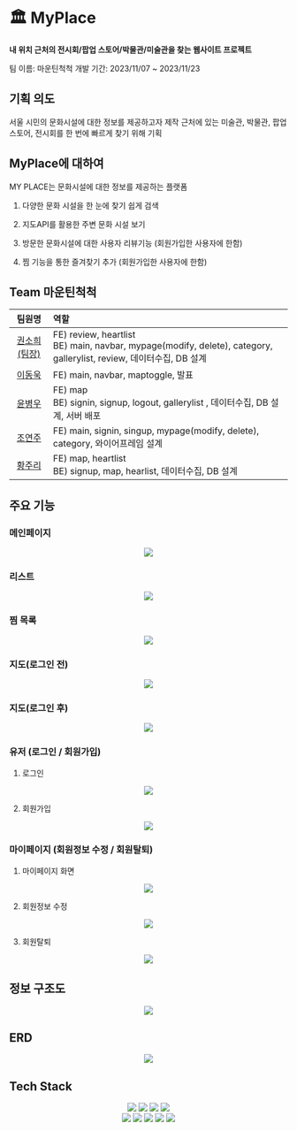 # 🏛 MyPlace

**내 위치 근처의 전시회/팝업 스토어/박물관/미술관을 찾는 웹사이트 프로젝트**

팀 이름: 마운틴척척
개발 기간: 2023/11/07 ~ 2023/11/23

## 기획 의도

서울 시민의 문화시설에 대한 정보를 제공하고자 제작
근처에 있는 미술관, 박물관, 팝업스토어, 전시회를 한 번에 빠르게 찾기 위해 기획

## MyPlace에 대하여

MY PLACE는 문화시설에 대한 정보를 제공하는 플랫폼

1. 다양한 문화 시설을 한 눈에 찾기 쉽게 검색

2. 지도API를 활용한 주변 문화 시설 보기

3. 방문한 문화시설에 대한 사용자 리뷰기능 (회원가입한 사용자에 한함)

4. 찜 기능을 통한 즐겨찾기 추가 (회원가입한 사용자에 한함)

## Team 마운틴척척

|                  팀원명                   | 역할                                                                                                                     |
| :---------------------------------------: | :----------------------------------------------------------------------------------------------------------------------- |
| [권소희(팀장)](https://github.com/Aru428) | FE) review, heartlist <br/> BE) main, navbar, mypage(modify, delete), category, gallerylist, review, 데이터수집, DB 설계 |
|   [이동욱](https://github.com/ldw0123)    | FE) main, navbar, maptoggle, 발표                                                                                        |
|  [윤병우](https://github.com/yoonbung12)  | FE) map <br/> BE) signin, signup, logout, gallerylist , 데이터수집, DB 설계, 서버 배포                                   |
|   [조연주](https://github.com/J-Yeonju)   | FE) main, signin, singup, mypage(modify, delete), category, 와이어프레임 설계                                            |
|  [황주리](https://github.com/joojooring)  | FE) map, heartlist <br/> BE) signup, map, hearlist, 데이터수집, DB 설계                                                  |

## 주요 기능

### 메인페이지

<div align="center">
	<img src="/app/static/img/Information Architecture.png">
</div>

### 리스트

<div align="center">
	<img src="/app/static/img/list.png">
</div>

### 찜 목록

<div align="center">
	<img src="/app/static/img/heart.jpg">
</div>

### 지도(로그인 전)

<div align="center">
	<img src="/app/static/img/map.jpg">
</div>

### 지도(로그인 후)

<div align="center">
	<img src="/app/static/img/map(login).jpg">
</div>

### 유저 (로그인 / 회원가입)

1. 로그인
<div align="center">
	<img src="/app/static/img/login.jpg">
</div>

2. 회원가입
<div align="center">
	<img src="/app/static/img/singup.jpg">
</div>

### 마이페이지 (회원정보 수정 / 회원탈퇴)

1. 마이페이지 화면
<div align="center">
	<img src="/app/static/img/mypage.jpg">
</div>

2. 회원정보 수정
<div align="center">
	<img src="/app/static/img/info1.jpg">
</div>

3. 회원탈퇴
<div align="center">
	<img src="/app/static/img/info2.jpg">
</div>

## 정보 구조도

<div align="center">
	<img src="/app/static/img/Information Architecture.png">
</div>

## ERD

<div align="center">
	<img src="/app/static/img/erd.png">
</div>

## Tech Stack

<div align="center">
	<img src="https://img.shields.io/badge/HTML5-E34F26?style=flat&logo=HTML5&logoColor=white" />
	<img src="https://img.shields.io/badge/CSS3-1572B6?style=flat&logo=CSS3&logoColor=white" />
	<img src="https://img.shields.io/badge/JavaScript-F7DF1E?style=flat&logo=JavaScript&logoColor=white" />
	<img src="https://img.shields.io/badge/jQuery-0769AD?style=flat&logo=jQuery&logoColor=white" />
	<br>
	<img src="https://img.shields.io/badge/MySQL-4479A1?style=flat&logo=MySQL&logoColor=white" />
	<img src="https://img.shields.io/badge/Visual%20Studio%20Code-007ACC?style=flat&logo=VisualStudioCode&logoColor=white" />
<img src="https://img.shields.io/badge/GitHub-181717?style=flat&logo=GitHub&logoColor=white" />
<img src="https://img.shields.io/badge/Bootstrap-7952B3?style=flat&logo=Bootstrap&logoColor=white" />
<img src="https://img.shields.io/badge/nodedotjs-339933?style=flat&logo=nodedotjs&logoColor=white" />
</div>
<br>
